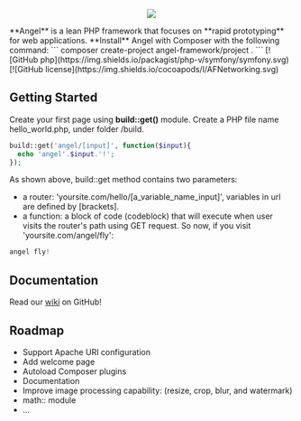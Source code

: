 <p align="center"><img src="http://www.zuggr.com/file/angel.jpg"></p>
**Angel** is a lean PHP framework that focuses on **rapid prototyping** for web applications. **Install** Angel with Composer with the following command:
```
composer create-project angel-framework/project .
```
[![GitHub php](https://img.shields.io/packagist/php-v/symfony/symfony.svg)
[![GitHub license](https://img.shields.io/cocoapods/l/AFNetworking.svg)

Getting Started
-------------
Create your first page using **build::get()** module. Create a PHP file name hello_world.php, under folder /build.
```php
build::get('angel/[input]', function($input){
  echo 'angel'.$input.'!';
});
```
As shown above, build::get method contains two parameters:
* a router: 'yoursite.com/hello/[a_variable_name_input]', variables in url are defined by [brackets].
* a function: a block of code (codeblock) that will execute when user visits the router's path using GET request.
So now, if you visit 'yoursite.com/angel/fly':
```php
angel fly!
```

Documentation
-------------
Read our [wiki](https://github.com/angel-framework/project/wiki) on GitHub!

Roadmap
-------------
* Support Apache URI configuration
* Add welcome page
* Autoload Composer plugins
* Documentation
* Improve image processing capability: (resize, crop, blur, and watermark)
* math:: module
* ...
